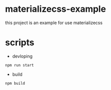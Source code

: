 # materializecss-example
this project is an example for use materializecss

# scripts

- devloping
```
npm run start
```

- build 
```
npm build
```

